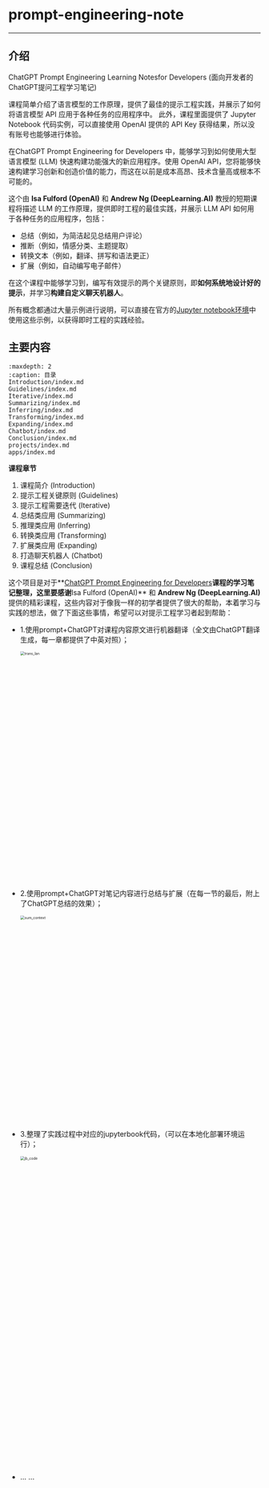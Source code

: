 # prompt-engineering-note

---

## 介绍

ChatGPT Prompt Engineering Learning Notesfor Developers (面向开发者的ChatGPT提问工程学习笔记)

课程简单介绍了语言模型的工作原理，提供了最佳的提示工程实践，并展示了如何将语言模型 API 应用于各种任务的应用程序中。
此外，课程里面提供了 Jupyter Notebook 代码实例，可以直接使用 OpenAI 提供的 API Key 获得结果，所以没有账号也能够进行体验。

在ChatGPT Prompt Engineering for Developers 中，能够学习到如何使用大型语言模型 (LLM) 快速构建功能强大的新应用程序。使用 OpenAI API，您将能够快速构建学习创新和创造价值的能力，而这在以前是成本高昂、技术含量高或根本不可能的。

这个由 **Isa Fulford (OpenAI)** 和 **Andrew Ng (DeepLearning.AI)** 教授的短期课程将描述 LLM 的工作原理，提供即时工程的最佳实践，并展示 LLM API 如何用于各种任务的应用程序，包括：

- 总结（例如，为简洁起见总结用户评论）
- 推断（例如，情感分类、主题提取）
- 转换文本（例如，翻译、拼写和语法更正）
- 扩展（例如，自动编写电子邮件）

在这个课程中能够学习到，编写有效提示的两个关键原则，即**如何系统地设计好的提示**，并学习**构建自定义聊天机器人**。 

所有概念都通过大量示例进行说明，可以直接在官方的[Jupyter notebook环境](https://s172-31-9-165p16067.lab-aws-production.deeplearning.ai/notebooks/)中使用这些示例，以获得即时工程的实践经验。 

## 主要内容

```{toctree}
:maxdepth: 2
:caption: 目录
Introduction/index.md
Guidelines/index.md
Iterative/index.md
Summarizing/index.md
Inferring/index.md
Transforming/index.md
Expanding/index.md
Chatbot/index.md
Conclusion/index.md
projects/index.md
apps/index.md
```

**课程章节** 

1. 课程简介 (Introduction) 
2. 提示工程关键原则 (Guidelines) 
3. 提示工程需要迭代 (Iterative) 
4. 总结类应用 (Summarizing) 
5. 推理类应用 (Inferring) 
6. 转换类应用 (Transforming) 
7. 扩展类应用 (Expanding) 
8. 打造聊天机器人 (Chatbot) 
9. 课程总结 (Conclusion)

这个项目是对于**[ChatGPT Prompt Engineering for Developers](https://www.deeplearning.ai/short-courses/chatgpt-prompt-engineering-for-developers/)**课程的学习笔记整理，这里要感谢**Isa Fulford (OpenAI)** 和 **Andrew Ng (DeepLearning.AI)** 提供的精彩课程，这些内容对于像我一样的初学者提供了很大的帮助，本着学习与实践的想法，做了下面这些事情，希望可以对提示工程学习者起到帮助：

- 1.使用prompt+ChatGPT对课程内容原文进行机器翻译（全文由ChatGPT翻译生成，每一章都提供了中英对照）；

  <img width="917" alt="trans_lan" src="https://user-images.githubusercontent.com/59380685/235310208-d447904e-5a19-4f70-a4f9-9f608517acc1.png" style="zoom: 50%;" >

- 2.使用prompt+ChatGPT对笔记内容进行总结与扩展（在每一节的最后，附上了ChatGPT总结的效果）；

  <img width="824" alt="sum_context" src="https://user-images.githubusercontent.com/59380685/235310262-b82a8243-3e72-4a12-b36a-ef24206c563e.png" style="zoom:50%;" >

- 3.整理了实践过程中对应的jupyterbook代码，（可以在本地化部署环境运行）；

  <img width="1235" alt="jb_code" src="https://user-images.githubusercontent.com/59380685/235310289-7f787cfd-2277-4722-97f8-2f30605321f6.png" style="zoom:50%;" >

 

- ... ...





